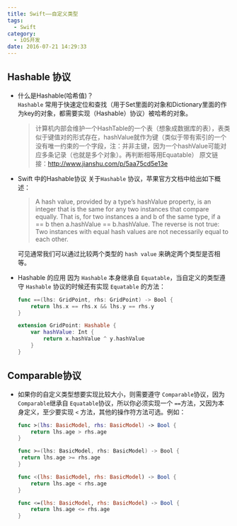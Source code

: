 ```yaml
---
title: Swift——自定义类型
tags:
  - Swift
category:
  - iOS开发
date: 2016-07-21 14:29:33
---
```



## Hashable 协议
* 什么是Hashable(哈希值)？     
	`Hashable` 常用于快速定位和查找（用于Set里面的对象和Dictionary里面的作为key的对象，都需要实现（Hashable）协议）被哈希的对象。
	
	> 计算机内部会维护一个HashTable的一个表（想象成数据库的表），表类似于键值对的形式存在，hashValue就作为键（类似于带有索引的一个没有唯一约束的一个字段，注：并非主键，因为一个hashValue可能对应多条记录（也就是多个对象）。再判断相等用Equatable）
原文链接：http://www.jianshu.com/p/5aa75cd5e13e

* Swift 中的Hashable协议
	关于`Hashable` 协议，苹果官方文档中给出如下概述：
	
	> A hash value, provided by a type’s hashValue property, is an integer that is the same for any two instances that compare equally. That is, for two instances a and b of the same type, if a == b then a.hashValue == b.hashValue. The reverse is not true: Two instances with equal hash values are not necessarily equal to each other.

	可见通常我们可以通过比较两个类型的 `hash value` 来确定两个类型是否相等。
	
<!--more-->
	
* Hashable 的应用
	因为 `Hashable` 本身继承自 `Equatable`，当自定义的类型遵守 `Hashable` 协议的时候还有实现 `Equatable` 的方法：
	
	``` swift
	func ==(lhs: GridPoint, rhs: GridPoint) -> Bool {
    	return lhs.x == rhs.x && lhs.y == rhs.y
	}

	extension GridPoint: Hashable {
    	var hashValue: Int {
        	return x.hashValue ^ y.hashValue
    	}
	}
	
	```
## Comparable协议
* 如果你的自定义类型想要实现比较大小，则需要遵守 `Comparable`协议，因为 `Comparable`继承自 `Equatable`协议，所以你必须实现一个 `==`方法，又因为本身定义，至少要实现 `<` 方法，其他的操作符方法可选。例如：

	``` swift
	func >(lhs: BasicModel, rhs: BasicModel) -> Bool {
    	return lhs.age > rhs.age
	}

	func >=(lhs: BasicModel, rhs: BasicModel) -> Bool {
   	 return lhs.age >= rhs.age
	}

	func <(lhs: BasicModel, rhs: BasicModel) -> Bool {
    	return lhs.age < rhs.age
	}

	func <=(lhs: BasicModel, rhs: BasicModel) -> Bool {
    	return lhs.age <= rhs.age
	}

	```


